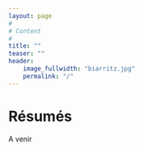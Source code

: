 ```yaml
---
layout: page
#
# Content
#
title: ""
teaser: ""
header:
    image_fullwidth: "biarritz.jpg"
    permalink: "/"
---
```


# Résumés

A venir